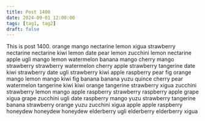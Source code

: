 ```yaml
---
title: Post 1400
date: 2024-09-01 12:00:00
tags: [tag1, tag2]
draft: false
---
```

This is post 1400.
orange
mango
nectarine
lemon
xigua
strawberry
nectarine
nectarine
kiwi
lemon
date
pear
lemon
zucchini
lemon
nectarine
apple
ugli
mango
lemon
watermelon
banana
mango
cherry
mango
strawberry
strawberry
watermelon
cherry
apple
strawberry
tangerine
date
kiwi
strawberry
date
ugli
strawberry
kiwi
apple
raspberry
pear
fig
orange
mango
lemon
mango
kiwi
fig
banana
banana
yuzu
quince
cherry
pear
watermelon
tangerine
kiwi
kiwi
orange
tangerine
strawberry
xigua
zucchini
strawberry
lemon
mango
apple
raspberry
strawberry
raspberry
apple
grape
xigua
grape
zucchini
ugli
date
raspberry
mango
yuzu
strawberry
tangerine
banana
strawberry
orange
yuzu
zucchini
xigua
apple
apple
raspberry
honeydew
honeydew
honeydew
elderberry
ugli
elderberry
elderberry
xigua
